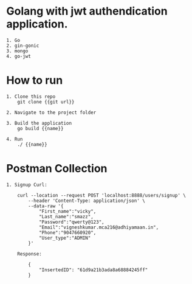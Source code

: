 # Golang with jwt authendication application.

    1. Go
    2. gin-gonic
    3. mongo
    4. go-jwt

# How to run

    1. Clone this repo
        git clone {{git url}}

    2. Navigate to the project folder

    3. Build the application
        go build {{name}}

    4. Run
        ./ {{name}}

# Postman Collection

    1. Signup Curl:

        curl --location --request POST 'localhost:8888/users/signup' \
            --header 'Content-Type: application/json' \
            --data-raw '{
                "First_name":"vicky",
                "Last_name":"smazz",
                "Password":"qwerty@123",
                "Email":"vigneshkumar.mca216@adhiyamaan.in",
                "Phone":"9047660920",
                "User_type":"ADMIN"
            }'

        Response:

            {
                "InsertedID": "61d9a21b3ada8a68884245ff"
            }
